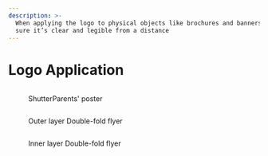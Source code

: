 ```yaml
---
description: >-
  When applying the logo to physical objects like brochures and banners, make
  sure it’s clear and legible from a distance
---
```


# Logo Application

<figure><img src="../.gitbook/assets/outdoor-poster-shutterparents@2x.jpg" alt=""><figcaption><p>ShutterParents' poster</p></figcaption></figure>

<figure><img src="../.gitbook/assets/back3@2x.png" alt=""><figcaption><p>Outer layer Double-fold flyer</p></figcaption></figure>

<figure><img src="../.gitbook/assets/front2@2x.png" alt=""><figcaption><p>Inner layer Double-fold flyer</p></figcaption></figure>
